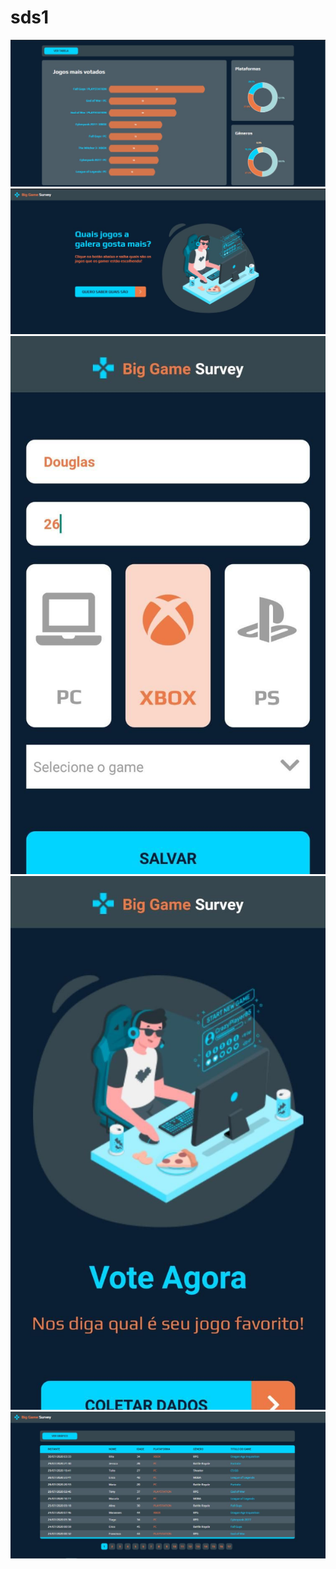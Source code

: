 # sds1

<img src=application-images/charts.jpg />
<img src=application-images/home.jpg />
<img src=application-images/mobile-form.jpg />
<img src=application-images/mobile-home.jpg />
<img src=application-images/table.jpg />

